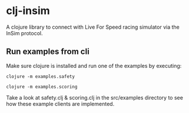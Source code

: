 # clj-insim

A clojure library to connect with Live For Speed racing simulator via the InSim protocol.

## Run examples from cli

Make sure clojure is installed and run one of the examples by executing:

```
clojure -m examples.safety
```
```
clojure -m examples.scoring
```

Take a look at safety.clj & scoring.clj in the src/examples directory to see how these example clients are implemented.